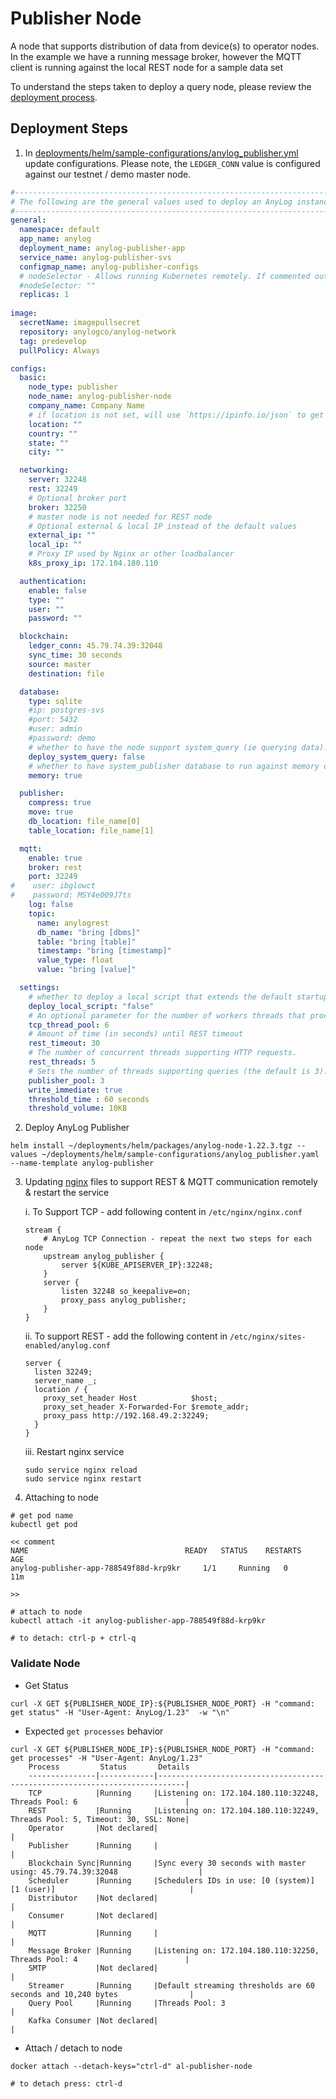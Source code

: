 # Publisher Node
A node that supports distribution of data from device(s) to operator nodes. In the example we have a running 
message broker, however the MQTT client is running against the local REST node for a sample data set  

To understand the steps taken to deploy a query node, please review the [deployment process](publisher_node_deployment_process.md). 

## Deployment Steps
1. In [deployments/helm/sample-configurations/anylog_publisher.yml](https://github.com/AnyLog-co/deployments/blob/master/helm/sample-configurations/anylog_publisher.yaml) 
update configurations. Please note, the `LEDGER_CONN` value is configured against our testnet / demo master node.  
```YAML
#----------------------------------------------------------------------------------------------------------------------
# The following are the general values used to deploy an AnyLog instance of type: Publisher | AnyLog version: develop
#----------------------------------------------------------------------------------------------------------------------
general:
  namespace: default
  app_name: anylog
  deployment_name: anylog-publisher-app
  service_name: anylog-publisher-svs
  configmap_name: anylog-publisher-configs
  # nodeSelector - Allows running Kubernetes remotely. If commented out, code will ignore it
  #nodeSelector: ""
  replicas: 1
  
image:
  secretName: imagepullsecret
  repository: anylogco/anylog-network
  tag: predevelop
  pullPolicy: Always

configs:
  basic:
    node_type: publisher
    node_name: anylog-publisher-node
    company_name: Company Name
    # if location is not set, will use `https://ipinfo.io/json` to get coordinates
    location: ""
    country: ""
    state: ""
    city: ""

  networking:
    server: 32248
    rest: 32249
    # Optional broker port
    broker: 32250
    # master node is not needed for REST node
    # Optional external & local IP instead of the default values
    external_ip: ""
    local_ip: ""
    # Proxy IP used by Nginx or other loadbalancer
    k8s_proxy_ip: 172.104.180.110

  authentication:
    enable: false
    type: ""
    user: ""
    password: ""

  blockchain:
    ledger_conn: 45.79.74.39:32048
    sync_time: 30 seconds
    source: master
    destination: file

  database:
    type: sqlite
    #ip: postgres-svs
    #port: 5432
    #user: admin
    #password: demo
    # whether to have the node support system_query (ie querying data).
    deploy_system_query: false
    # whether to have system_publisher database to run against memory directly
    memory: true

  publisher:
    compress: true
    move: true
    db_location: file_name[0]
    table_location: file_name[1]

  mqtt:
    enable: true
    broker: rest
    port: 32249
#    user: ibglowct
#    password: MSY4e009J7ts
    log: false
    topic:
      name: anylogrest
      db_name: "bring [dbms]"
      table: "bring [table]"
      timestamp: "bring [timestamp]"
      value_type: float
      value: "bring [value]"

  settings:
    # whether to deploy a local script that extends the default startup script
    deploy_local_script: "false"
    # An optional parameter for the number of workers threads that process requests which are send to the provided IP and Port.
    tcp_thread_pool: 6
    # Amount of time (in seconds) until REST timeout
    rest_timeout: 30
    # The number of concurrent threads supporting HTTP requests.
    rest_threads: 5
    # Sets the number of threads supporting queries (the default is 3).
    publisher_pool: 3
    write_immediate: true
    threshold_time : 60 seconds
    threshold_volume: 10KB
```
2. Deploy AnyLog Publisher 
```shell
helm install ~/deployments/helm/packages/anylog-node-1.22.3.tgz --values ~/deployments/helm/sample-configurations/anylog_publisher.yaml --name-template anylog-publisher
```

3. Updating [nginx](nginx.md) files to support REST & MQTT communication remotely & restart the service

   i. To Support TCP - add following content in `/etc/nginx/nginx.conf`
   
   ```editorconfig
   stream {
       # AnyLog TCP Connection - repeat the next two steps for each node
       upstream anylog_publisher {
           server ${KUBE_APISERVER_IP}:32248;
       }
       server {
           listen 32248 so_keepalive=on;
           proxy_pass anylog_publisher;
       }
   }
   ```
   ii. To support REST - add the following content in `/etc/nginx/sites-enabled/anylog.conf`
   ```editorconfig
   server {
     listen 32249;
     server_name _;
     location / {
       proxy_set_header Host            $host;
       proxy_set_header X-Forwarded-For $remote_addr;
       proxy_pass http://192.168.49.2:32249;
     }
   }
   ```
   iii. Restart nginx service
   ```shell
   sudo service nginx reload
   sudo service nginx restart 
   ```
   
4. Attaching to node 
```shell
# get pod name 
kubectl get pod

<< comment 
NAME                                   READY   STATUS    RESTARTS   AGE
anylog-publisher-app-788549f88d-krp9kr     1/1     Running   0      11m

>>

# attach to node 
kubectl attach -it anylog-publisher-app-788549f88d-krp9kr

# to detach: ctrl-p + ctrl-q
```



### Validate Node 
* Get Status
```shell
curl -X GET ${PUBLISHER_NODE_IP}:${PUBLISHER_NODE_PORT} -H "command: get status" -H "User-Agent: AnyLog/1.23"  -w "\n"
```
* Expected `get processes` behavior
```shell
curl -X GET ${PUBLISHER_NODE_IP}:${PUBLISHER_NODE_PORT} -H "command: get processes" -H "User-Agent: AnyLog/1.23" 
    Process         Status       Details                                                                      
    ---------------|------------|----------------------------------------------------------------------------|
    TCP            |Running     |Listening on: 172.104.180.110:32248, Threads Pool: 6                        |
    REST           |Running     |Listening on: 172.104.180.110:32249, Threads Pool: 5, Timeout: 30, SSL: None|
    Operator       |Not declared|                                                                            |
    Publisher      |Running     |                                                                            |
    Blockchain Sync|Running     |Sync every 30 seconds with master using: 45.79.74.39:32048                  |
    Scheduler      |Running     |Schedulers IDs in use: [0 (system)] [1 (user)]                              |
    Distributor    |Not declared|                                                                            |
    Consumer       |Not declared|                                                                            |
    MQTT           |Running     |                                                                            |
    Message Broker |Running     |Listening on: 172.104.180.110:32250, Threads Pool: 4                        |
    SMTP           |Not declared|                                                                            |
    Streamer       |Running     |Default streaming thresholds are 60 seconds and 10,240 bytes                |
    Query Pool     |Running     |Threads Pool: 3                                                             |
    Kafka Consumer |Not declared|                                                                            |
```

* Attach / detach to node 
```shell
docker attach --detach-keys="ctrl-d" al-publisher-node

# to detach press: ctrl-d
```
